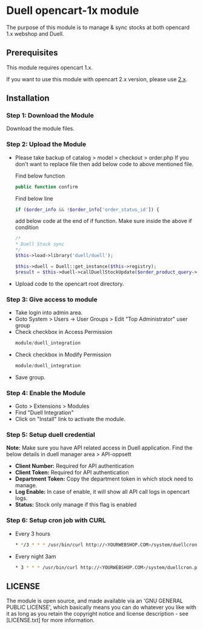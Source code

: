 Duell opencart-1x module
=====================

The purpose of this module is to manage & sync stocks at both opencard 1.x webshop and Duell. 

Prerequisites
-------------

This module requires opencart 1.x.

If you want to use this module with opencart 2.x version, please use [2.x](https://github.com/Kasseservice/opencart-2x).


Installation
------------

### Step 1: Download the Module

Download the module files.

### Step 2: Upload the Module

* Please take backup of catalog > model > checkout > order.php 
  If you don't want to replace file then add below code to above mentioned file.
  
  Find below function 
  ```php
  public function confirm
  ```
  
  Find below line 
  ```php
  if ($order_info && !$order_info['order_status_id']) {
  ```
  
  add below code at the end of if function. Make sure inside the above if condition
  ```php
  /*
  * Duell Stock sync
  */
  $this->load->library('duell/duell');

  $this->duell = Duell::get_instance($this->registry);
  $result = $this->duell->callDuellStockUpdate($order_product_query->rows);
  ```
  
* Upload code to the opencart root directory.


### Step 3: Give access to module

* Take login into admin area. 
* Goto System > Users -> User Groups > Edit "Top Administrator" user group
* Check checkbox in Access Permission
  ```php
  module/duell_integration
  ```
* Check checkbox in Modify Permission
  ```php
  module/duell_integration  
  ```
* Save group.

### Step 4: Enable the Module

* Goto > Extensions > Modules
* Find "Duell Integration" 
* Click on "Install" link to activate the module.

### Step 5: Setup duell credential

**Note:** Make sure you have API related access in Duell application. Find the below details in duell manager area > API-oppsett 

* **Client Number:** Required for API authentication
* **Client Token:** Required for API authentication
* **Department Token:** Copy the department token in which stock need to manage.
* **Log Enable:** In case of enable, it will show all API call logs in opencart logs.
* **Status:** Stock only manage if this flag is enabled

### Step 6: Setup cron job with CURL

* Every 3 hours

  ```bash
  * */3 * * * /usr/bin/curl http://<YOURWEBSHOP.COM>/system/duellcron.php >/dev/null 2>&1
  ```
* Every night 3am

  ```bash
  * 3 * * * /usr/bin/curl http://<YOURWEBSHOP.COM>/system/duellcron.php >/dev/null 2>&1
  ```
 
LICENSE
-------

The module is open source, and made available via an 'GNU GENERAL PUBLIC LICENSE', which basically means you can do whatever you like with it as long as you retain the copyright notice and license description - see [LICENSE.txt] for more information.

